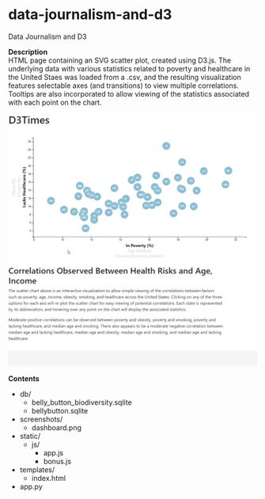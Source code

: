 # data-journalism-and-d3
Data Journalism and D3

**Description**  
HTML page containing an SVG scatter plot, created using D3.js.  The underlying data with various statistics related to poverty and healthcare in the United Staes was loaded from a .csv, and the resulting visualization features selectable axes (and transitions) to view multiple correlations.  Tooltips are also incorporated to allow viewing of the statistics associated with each point on the chart.  

![alt text](screenshots/header.png "Page Header")
![alt text](screenshots/operation.gif "Animated Scatter Plot")
![alt text](screenshots/body.png "Page Body")

**Contents**
* db/  
  * belly_button_biodiversity.sqlite  
  * bellybutton.sqlite  
* screenshots/  
  * dashboard.png  
* static/  
  * js/  
    * app.js  
    * bonus.js  
* templates/  
  * index.html  
* app.py